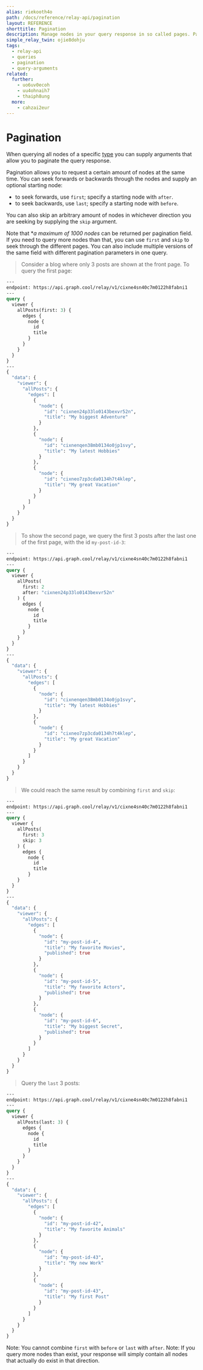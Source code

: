 ```yaml
---
alias: riekooth4o
path: /docs/reference/relay-api/pagination
layout: REFERENCE
shorttitle: Pagination
description: Manage nodes in your query response in so called pages. Pagination is expressed with GraphQL query arguments.
simple_relay_twin: ojie8dohju
tags:
  - relay-api
  - queries
  - pagination
  - query-arguments
related:
  further:
    - uo6uv0ecoh
    - uu4ohnaih7
    - thaiph8ung
  more:
    - cahzai2eur
---
```


# Pagination

When querying all nodes of a specific [type](!alias-ij2choozae) you can supply arguments that allow you to paginate the query response.

Pagination allows you to request a certain amount of nodes at the same time. You can seek forwards or backwards through the nodes and supply an optional starting node:
* to seek forwards, use `first`; specify a starting node with `after`.
* to seek backwards, use `last`; specify a starting node with `before`.

You can also skip an arbitrary amount of nodes in whichever direction you are seeking by supplying the `skip` argument.

Note that **a maximum of 1000 nodes* can be returned per pagination field. If you need to query more nodes than that, you can use `first` and `skip` to seek through the different pages. You can also include multiple versions of the same field with different pagination parameters in one query.

> Consider a blog where only 3 posts are shown at the front page. To query the first page:

```graphql
---
endpoint: https://api.graph.cool/relay/v1/cixne4sn40c7m0122h8fabni1
---
query {
  viewer {
    allPosts(first: 3) {
      edges {
        node {
          id
          title
        }
      }
    }
  }
}
---
{
  "data": {
    "viewer": {
      "allPosts": {
        "edges": [
          {
            "node": {
              "id": "cixnen24p33lo0143bexvr52n",
              "title": "My biggest Adventure"
            }
          },
          {
            "node": {
              "id": "cixnenqen38mb0134o0jp1svy",
              "title": "My latest Hobbies"
            }
          },
          {
            "node": {
              "id": "cixneo7zp3cda0134h7t4klep",
              "title": "My great Vacation"
            }
          }
        ]
      }
    }
  }
}
```

> To show the second page, we query the first 3 posts after the last one of the first page, with the id `my-post-id-3`:

```graphql
---
endpoint: https://api.graph.cool/relay/v1/cixne4sn40c7m0122h8fabni1
---
query {
  viewer {
    allPosts(
      first: 2
      after: "cixnen24p33lo0143bexvr52n"
    ) {
      edges {
        node {
          id
          title
        }
      }
    }
  }
}
---
{
  "data": {
    "viewer": {
      "allPosts": {
        "edges": [
          {
            "node": {
              "id": "cixnenqen38mb0134o0jp1svy",
              "title": "My latest Hobbies"
            }
          },
          {
            "node": {
              "id": "cixneo7zp3cda0134h7t4klep",
              "title": "My great Vacation"
            }
          }
        ]
      }
    }
  }
}
```

> We could reach the same result by combining `first` and `skip`:

```graphql
---
endpoint: https://api.graph.cool/relay/v1/cixne4sn40c7m0122h8fabni1
---
query {
  viewer {
    allPosts(
      first: 3
      skip: 3
    ) {
      edges {
        node {
          id
          title
        }
    }
  }
}
---
{
  "data": {
    "viewer": {
      "allPosts": {
        "edges": [
          {
            "node": {
              "id": "my-post-id-4",
              "title": "My favorite Movies",
              "published": true
            }
          },
          {
            "node": {
              "id": "my-post-id-5",
              "title": "My favorite Actors",
              "published": true
            }
          },
          {
            "node": {
              "id": "my-post-id-6",
              "title": "My biggest Secret",
              "published": true
            }
          }
        ]
      }
    }
  }
}
```

> Query the `last` 3 posts:

```graphql
---
endpoint: https://api.graph.cool/relay/v1/cixne4sn40c7m0122h8fabni1
---
query {
  viewer {
    allPosts(last: 3) {
      edges {
        node {
          id
          title
        }
      }
    }
  }
}
---
{
  "data": {
    "viewer": {
      "allPosts": {
        "edges": [
          {
            "node": {
              "id": "my-post-id-42",
              "title": "My favorite Animals"
            }
          },
          {
            "node": {
              "id": "my-post-id-43",
              "title": "My new Work"
            }
          },
          {
            "node": {
              "id": "my-post-id-43",
              "title": "My first Post"
            }
          }
        ]
      }
    }
  }
}
```

Note: You cannot combine `first` with `before` or `last` with `after`.
Note: If you query more nodes than exist, your response will simply contain all nodes that actually do exist in that direction.

